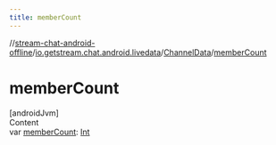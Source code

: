 ```yaml
---
title: memberCount
---
```

//[stream-chat-android-offline](../../../index.md)/[io.getstream.chat.android.livedata](../index.md)/[ChannelData](index.md)/[memberCount](memberCount.md)



# memberCount  
[androidJvm]  
Content  
var [memberCount](memberCount.md): [Int](https://kotlinlang.org/api/latest/jvm/stdlib/kotlin/-int/index.html)  



